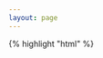 ```yaml
---
layout: page
---
```



{% highlight "html" %}
<script type="edgeside/{{elementType}}" ...>
{% endhighlight %}

{{ content | safe }}

## Attributes

|Name|Description|Required?|
|:---|:---------|:---:|
{% for attribute in element.attributes -%}
|**{{attribute.name}}**|{{attribute.description}}|{{"yes" if attribute.required else "no"}}|
{% endfor %}

## Element content

{{ element.content if element.content else "Empty."}}

---

## Examples
{% for item in collections[elementType] | includeTag('example') | sort(false, true, 'fileSlug') %}

### {{item.fileSlug}} - {{item.data.title}}

{{item.data.description}}

{% highlight "html" %}
{{item.templateContent|safe}}
{% endhighlight %}

#### Live Results:
{% if item.data.frame_url %}
  <iframe width="100%" height="100%" src="{{item.data.frame_url}}" frameborder="0"></iframe>
{% else %}
  <div class="live-results">
  {{item.templateContent|safe}}
  </div>
{% endif %}

#### Live Results (Source):

<pre><code class="live-results-source language-html"></code></pre>

---

{% endfor %}

